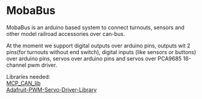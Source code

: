 # MobaBus
MobaBus is an arduino based system to connect turnouts, sensors and other model railroad accessories over can-bus.

At the moment we support digital outputs over arduino pins, outputs wit 2 pins(for turnouts without end switch), digital inputs (like sensors or buttons) over arduino pins, servos over arduino pins and servos over PCA9685 16-channel pwm driver.

Libraries needed:</br>
<a href="https://github.com/coryjfowler/MCP_CAN_lib">MCP_CAN_lib</a></br>
<a href="https://github.com/adafruit/Adafruit-PWM-Servo-Driver-Library">Adafruit-PWM-Servo-Driver-Library</a>
